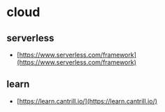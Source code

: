# cloud

## serverless

- [https://www.serverless.com/framework](https://www.serverless.com/framework)

## learn

- [https://learn.cantrill.io/](https://learn.cantrill.io/)